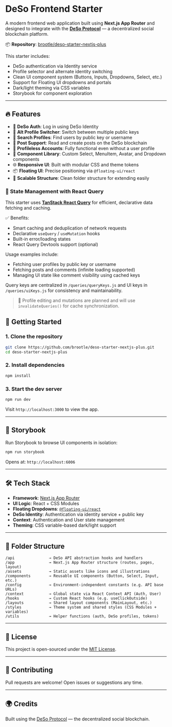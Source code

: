 # DeSo Frontend Starter

A modern frontend web application built using **Next.js App Router** and designed to integrate with the [**DeSo Protocol**](https://github.com/deso-protocol) — a decentralized social blockchain platform.

📦 **Repository**: [brootle/deso-starter-nextjs-plus](https://github.com/brootle/deso-starter-nextjs-plus)

This starter includes:

* DeSo authentication via Identity service
* Profile selector and alternate identity switching
* Clean UI component system (Buttons, Inputs, Dropdowns, Select, etc.)
* Support for Floating UI dropdowns and portals
* Dark/light theming via CSS variables
* Storybook for component exploration

---

## 🔥 Features

* 🔐 **DeSo Auth**: Log in using DeSo Identity
* 👥 **Alt Profile Switcher**: Switch between multiple public keys
* 🔎 **Search Profiles**: Find users by public key or username
* 📝 **Post Support**: Read and create posts on the DeSo blockchain
* 👻 **Profileless Accounts**: Fully functional even without a user profile
* 🎨 **Component Library**: Custom Select, MenuItem, Avatar, and Dropdown components
* 🌐 **Responsive UI**: Built with modular CSS and theme tokens
* 📦 **Floating UI**: Precise positioning via `@floating-ui/react`
* 🧱 **Scalable Structure**: Clean folder structure for extending easily

### 🧠 **State Management with React Query**

This starter uses [**TanStack React Query**](https://tanstack.com/query/latest) for efficient, declarative data fetching and caching.

✅ Benefits:
* Smart caching and deduplication of network requests
* Declarative `useQuery` / `useMutation` hooks
* Built-in error/loading states
* React Query Devtools support (optional)

Usage examples include:
- Fetching user profiles by public key or username
- Fetching posts and comments (infinite loading supported)
- Managing UI state like comment visibility using cached keys

Query keys are centralized in `/queries/queryKeys.js` and UI keys in `/queries/uiKeys.js` for consistency and maintainability.

> 🔧 Profile editing and mutations are planned and will use `invalidateQueries()` for cache synchronization.

## 🚀 Getting Started

### 1. Clone the repository

```bash
git clone https://github.com/brootle/deso-starter-nextjs-plus.git
cd deso-starter-nextjs-plus
```

### 2. Install dependencies

```bash
npm install
```

### 3. Start the dev server

```bash
npm run dev
```

Visit `http://localhost:3000` to view the app.

---

## 🧪 Storybook

Run Storybook to browse UI components in isolation:

```bash
npm run storybook
```

Opens at: `http://localhost:6006`

---

## 🛠 Tech Stack

* **Framework**: [Next.js App Router](https://nextjs.org/docs/app)
* **UI Logic**: React + CSS Modules
* **Floating Dropdowns**: [`@floating-ui/react`](https://floating-ui.com/)
* **DeSo Identity**: Authentication via identity service + public key
* **Context**: Authentication and User state management
* **Theming**: CSS variable-based dark/light support

---

## 🧩 Folder Structure

```
/api               → DeSo API abstraction hooks and handlers
/app               → Next.js App Router structure (routes, pages, layout)
/assets            → Static assets like icons and illustrations
/components        → Reusable UI components (Button, Select, Input, etc.)
/config            → Environment-independent constants (e.g. API base URLs)
/context           → Global state via React Context API (Auth, User)
/hooks             → Custom React hooks (e.g. useClickOutside)
/layouts           → Shared layout components (MainLayout, etc.)
/styles            → Theme system and shared styles (CSS Modules + variables)
/utils             → Helper functions (auth, DeSo profiles, tokens)
```

---

## 📜 License

This project is open-sourced under the [MIT License](LICENSE).

---

## 🤝 Contributing

Pull requests are welcome! Open issues or suggestions any time.

---

## 🌍 Credits

Built using the [DeSo Protocol](https://github.com/deso-protocol) — the decentralized social blockchain.
